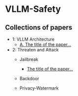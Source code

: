 # VLLM-Safety


## Collections of papers
- 1: VLLM Architecture
     - [A. The title of the paper...](collection/paper/safety/general.md)
- 2: Threaten and Attack
     - Jailbreak
       - [The title of the paper...](collection/paper/safety/general.md)
       
     - Backdoor
     - Privacy-Watermark
